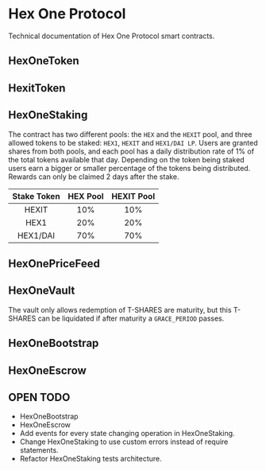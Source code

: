 # Hex One Protocol
Technical documentation of Hex One Protocol smart contracts.

## HexOneToken

## HexitToken

## HexOneStaking
The contract has two different pools: the `HEX` and the `HEXIT` pool, and three allowed tokens to be staked: `HEX1`, `HEXIT` and `HEX1/DAI LP`. Users are granted shares from both pools, and each pool has a daily distribution rate of 1% of the total tokens available that day. Depending on the token being staked users earn a bigger or smaller percentage of the tokens being distributed. Rewards can only be claimed 2 days after the stake.

| Stake Token | HEX Pool | HEXIT Pool |
|:-----------:|:--------:|:----------:|
|    HEXIT    |    10%   |     10%    |
|    HEX1     |    20%   |     20%    |
|   HEX1/DAI  |    70%   |     70%    |

## HexOnePriceFeed

## HexOneVault
The vault only allows redemption of T-SHARES are maturity, but this T-SHARES can be liquidated if after maturity a `GRACE_PERIOD` passes.

## HexOneBootstrap

## HexOneEscrow

## OPEN TODO
* HexOneBootstrap 
* HexOneEscrow
* Add events for every state changing operation in HexOneStaking.
* Change HexOneStaking to use custom errors instead of require statements.
* Refactor HexOneStaking tests architecture.